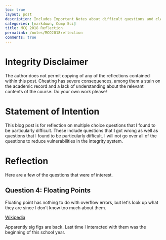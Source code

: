 ```yaml
---
toc: true
layout: post
description: Includes Important Notes about difficult questions and clarifications
categories: [markdown, Comp Sci]
title: MCQ 2018 Reflection
permalink: /notes/MCQ2018reflection
comments: true
---
```


# Integrity Disclaimer

The author does not permit copying of any of the reflections contained within this post. Cheating has severe consequences, among them a stain on the academic record and a lack of understanding about the relevant contents of the course. Do your own work please!

# Statement of Intention

This blog post is for reflection on multiple choice questions that I found to be particularly difficult. These include questions that I got wrong as well as questions that I found to be particularly difficult. I will not go over all of the questions to reduce vulnerabilities in the integrity system.

# Reflection

Here are a few of the questions that were of interest.

## Question 4: Floating Points

Floating point has nothing to do with overflow errors, but let's look up what they are since I don't know too much about them.

[Wikipedia](https://en.wikipedia.org/wiki/Floating-point_arithmetic)

Apparently sig figs are back. Last time I interacted with them was the beginning of this school year.

